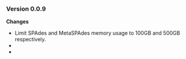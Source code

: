 ### Version 0.0.9
__Changes__
- Limit SPAdes and MetaSPAdes memory usage to 100GB and 500GB respectively.
- 
- 
